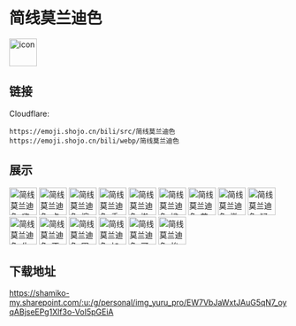# 简线莫兰迪色
<img src="https://emoji.shojo.cn/bili/src/简线莫兰迪色/icon.png" width="50" height="50" alt="icon">

## 链接
Cloudflare:
```
https://emoji.shojo.cn/bili/src/简线莫兰迪色
https://emoji.shojo.cn/bili/webp/简线莫兰迪色
```
## 展示
<img src="https://emoji.shojo.cn/bili/src/简线莫兰迪色/简线莫兰迪色-嗨.png" width="50" height="50" alt="简线莫兰迪色-嗨">
<img src="https://emoji.shojo.cn/bili/src/简线莫兰迪色/简线莫兰迪色-点赞.png" width="50" height="50" alt="简线莫兰迪色-点赞">
<img src="https://emoji.shojo.cn/bili/src/简线莫兰迪色/简线莫兰迪色-擦汗.png" width="50" height="50" alt="简线莫兰迪色-擦汗">
<img src="https://emoji.shojo.cn/bili/src/简线莫兰迪色/简线莫兰迪色-委屈.png" width="50" height="50" alt="简线莫兰迪色-委屈">
<img src="https://emoji.shojo.cn/bili/src/简线莫兰迪色/简线莫兰迪色-搬砖.png" width="50" height="50" alt="简线莫兰迪色-搬砖">
<img src="https://emoji.shojo.cn/bili/src/简线莫兰迪色/简线莫兰迪色-尴尬.png" width="50" height="50" alt="简线莫兰迪色-尴尬">
<img src="https://emoji.shojo.cn/bili/src/简线莫兰迪色/简线莫兰迪色-花痴.png" width="50" height="50" alt="简线莫兰迪色-花痴">
<img src="https://emoji.shojo.cn/bili/src/简线莫兰迪色/简线莫兰迪色-撇嘴.png" width="50" height="50" alt="简线莫兰迪色-撇嘴">
<img src="https://emoji.shojo.cn/bili/src/简线莫兰迪色/简线莫兰迪色-疑惑.png" width="50" height="50" alt="简线莫兰迪色-疑惑">
<img src="https://emoji.shojo.cn/bili/src/简线莫兰迪色/简线莫兰迪色-生气.png" width="50" height="50" alt="简线莫兰迪色-生气">
<img src="https://emoji.shojo.cn/bili/src/简线莫兰迪色/简线莫兰迪色-不行.png" width="50" height="50" alt="简线莫兰迪色-不行">
<img src="https://emoji.shojo.cn/bili/src/简线莫兰迪色/简线莫兰迪色-困.png" width="50" height="50" alt="简线莫兰迪色-困">
<img src="https://emoji.shojo.cn/bili/src/简线莫兰迪色/简线莫兰迪色-加油.png" width="50" height="50" alt="简线莫兰迪色-加油">
<img src="https://emoji.shojo.cn/bili/src/简线莫兰迪色/简线莫兰迪色-可怜.png" width="50" height="50" alt="简线莫兰迪色-可怜">
<img src="https://emoji.shojo.cn/bili/src/简线莫兰迪色/简线莫兰迪色-挨打.png" width="50" height="50" alt="简线莫兰迪色-挨打">

## 下载地址

https://shamiko-my.sharepoint.com/:u:/g/personal/img_yuru_pro/EW7VbJaWxtJAuG5qN7_oyqABjseEPg1Xlf3o-VoI5pGEiA